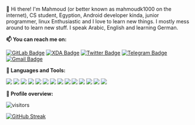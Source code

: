 👋 Hi there! I'm Mahmoud (or better known as mahmoudk1000 on the internet),
CS student, Egyption, Android developer kinda, junior programmer, linux Enthusiastic and I love to learn new things.
I mostly mess around to learn new stuff. I speak Arabic, English and learning German.

**📫 You can reach me on:**

[![GitLab Badge](https://img.shields.io/badge/-GitLab-FCA121?style=flat&logo=GitLab&logoColor=white&link=https://www.gitlab.com/mahmoudk1000/)](https://gitlab.com/mahmoudk1000) [![XDA Badge](https://img.shields.io/badge/-XDA%20Developers-F59812?style=flat&logo=XDA%20Developers&logoColor=white&link=https://forum.xda-developers.com/m/mahmoud-ayman.6450532/)](https://forum.xda-developers.com/m/mahmoud-ayman.6450532/) [![Twitter Badge](https://img.shields.io/badge/-Twitter-1ca0f1?style=flat&labelColor=1ca0f1&logo=twitter&logoColor=white&link=https://twitter.com/mahmoudk1000)](https://twitter.com/mahmoudk1000) [![Telegram Badge](https://img.shields.io/badge/-Telegram-0088CC?style=flat&logo=Telegram&logoColor=white&link=https://t.me/mahmoudk1000)](https://t.me/mahmoudk1000) [![Gmail Badge](https://img.shields.io/badge/-Gmail-c14438?style=flat&logo=Gmail&logoColor=white&link=mahmoudk1000@gmail.com)](mailto:mahmoudk1000@gmail.com)

**:wrench: Languages and Tools:**

<img src="https://img.shields.io/badge/Java-ED8B00?style=flat&logo=java&logoColor=white"> <img src="https://img.shields.io/badge/-Python-3776AB?style=flat&logo=python&logoColor=white"> <img src="https://img.shields.io/badge/PHP-777BB4?style=flat&logo=php&logoColor=white"> <img src="https://img.shields.io/badge/-HTML5-E34F26?style=flat&logo=html5&logoColor=white"> <img src="https://img.shields.io/badge/-CSS3-1572B6?style=flat&logo=css3&logoColor=white"> <img src="https://img.shields.io/badge/-JavaScript-black?style=flat&logo=javascript&logoColor=eed718"> <img src="https://img.shields.io/badge/Unity-100000?style=flat&logo=unity&logoColor=white"> <img src="https://img.shields.io/badge/-Linux-black?style=flat&logo=Linux&logoColor=white"> <img src="https://img.shields.io/badge/Microsoft_Azure-0089D6?style=flat&logo=microsoft-azure&logoColor=white"> <img src="https://img.shields.io/badge/-Windows-0078D6?style=flat&logo=Windows"> <img src="https://img.shields.io/badge/-Android-black?style=flat&logo=android"> <img src="https://img.shields.io/badge/-Git-F05032?style=flat&logo=Git&logoColor=white"> <img src="https://img.shields.io/badge/-Terminal-black?style=flat&logo=GNU%20Bash&logoColor=white"> <img src="https://img.shields.io/badge/-Markdown-000000?style=flat&logo=Markdown">

**:pushpin: Profile overview:**

![visitors](https://visitor-badge.laobi.icu/badge?page_id=mahmoudk1000.mahmoudk1000)

[![GitHub Streak](http://github-readme-streak-stats.herokuapp.com?user=mahmoudk1000&theme=nord&background=121212&border=1f1f1f&stroke=CACACA&ring=9dacde&fire=f7afc0&currStreakNum=F0F0F0&sideNums=E7E7E7E7&currStreakLabel=ffffff&sideLabels=ffffff&dates=8A98AC)](https://git.io/streak-stats)
